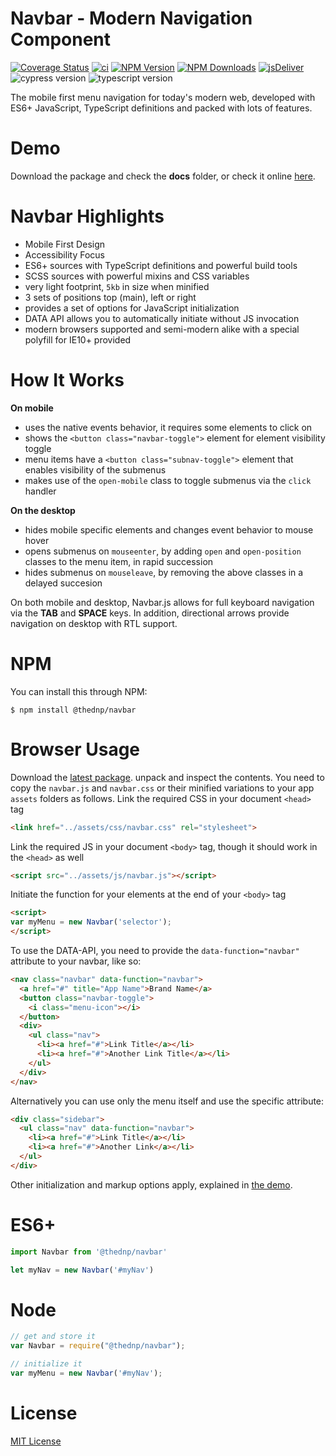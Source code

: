 
# Navbar - Modern Navigation Component
[![Coverage Status](https://coveralls.io/repos/github/thednp/navbar/badge.svg)](https://coveralls.io/github/thednp/navbar)
[![ci](https://github.com/thednp/navbar/actions/workflows/ci.yml/badge.svg)](https://github.com/thednp/navbar/actions/workflows/ci.yml)
[![NPM Version](https://img.shields.io/npm/v/@thednp/navbar.svg)](https://www.npmjs.com/package/@thednp/navbar)
[![NPM Downloads](https://img.shields.io/npm/dm/@thednp/navbar.svg)](http://npm-stat.com/charts.html?package=@thednp/navbar)
[![jsDeliver](https://data.jsdelivr.com/v1/package/npm/@thednp/navbar/badge)](https://www.jsdelivr.com/package/npm/@thednp/navbar)
![cypress version](https://img.shields.io/badge/cypress-9.7.0-brightgreen)
![typescript version](https://img.shields.io/badge/typescript-4.5.2-brightgreen)

The mobile first menu navigation for today's modern web, developed with ES6+ JavaScript, TypeScript definitions and packed with lots of features.


# Demo
Download the package and check the **docs** folder, or check it online [here](http://thednp.github.io/navbar).

# Navbar Highlights
* Mobile First Design
* Accessibility Focus
* ES6+ sources with TypeScript definitions and powerful build tools
* SCSS sources with powerful mixins and CSS variables
* very light footprint, `5kb` in size when minified
* 3 sets of positions top (main), left or right
* provides a set of options for JavaScript initialization
* DATA API allows you to automatically initiate without JS invocation
* modern browsers supported and semi-modern alike with a special polyfill for IE10+ provided

# How It Works
**On mobile**
  * uses the native events behavior, it requires some elements to click on
  * shows the `<button class="navbar-toggle">` element for element visibility toggle
  * menu items have a `<button class="subnav-toggle">` element that enables visibility of the submenus
  * makes use of the `open-mobile` class to toggle submenus via the `click` handler</li>

**On the desktop**
  * hides mobile specific elements and changes event behavior to mouse hover
  * opens submenus on `mouseenter`, by adding `open` and `open-position` classes to the menu item, in rapid succession</li>
  * hides submenus on `mouseleave`, by removing the above classes in a delayed succesion</li>

On both mobile and desktop, Navbar.js allows for full keyboard navigation via the **TAB** and **SPACE** keys. In addition, directional arrows provide navigation on desktop with RTL support.

# NPM
You can install this through NPM:

```
$ npm install @thednp/navbar
```

# Browser Usage
Download the [latest package](https://github.com/thednp/navbar/archive/master.zip). unpack and inspect the contents. You need to copy the `navbar.js` and `navbar.css` or their minified variations to your app `assets` folders as follows.
Link the required CSS in your document `<head>` tag
```html
<link href="../assets/css/navbar.css" rel="stylesheet">
```

Link the required JS in your document  `<body>` tag, though it should work in the `<head>` as well
```html
<script src="../assets/js/navbar.js"></script>
```

Initiate the function for your elements at the end of your `<body>` tag
```html
<script>
var myMenu = new Navbar('selector');
</script>
```

To use the DATA-API, you need to provide the `data-function="navbar"` attribute to your navbar, like so:
```html
<nav class="navbar" data-function="navbar">
  <a href="#" title="App Name">Brand Name</a>
  <button class="navbar-toggle">
    <i class="menu-icon"></i>
  </button>
  <div>
    <ul class="nav">
      <li><a href="#">Link Title</a></li>
      <li><a href="#">Another Link Title</a></li>
    </ul>
  </div>
</nav>
```

Alternatively you can use only the menu itself and use the specific attribute:

```html
<div class="sidebar">
  <ul class="nav" data-function="navbar">
    <li><a href="#">Link Title</a></li>
    <li><a href="#">Another Link</a></li>
  </ul>
</div>
```

Other initialization and markup options apply, explained in [the demo](http://thednp.github.io/navbar/).


# ES6+
```javascript
import Navbar from '@thednp/navbar'

let myNav = new Navbar('#myNav')
```

# Node
```javascript
// get and store it
var Navbar = require("@thednp/navbar");

// initialize it
var myMenu = new Navbar('#myNav');
```


# License
[MIT License](https://github.com/thednp/navbar.js/blob/master/LICENSE)
